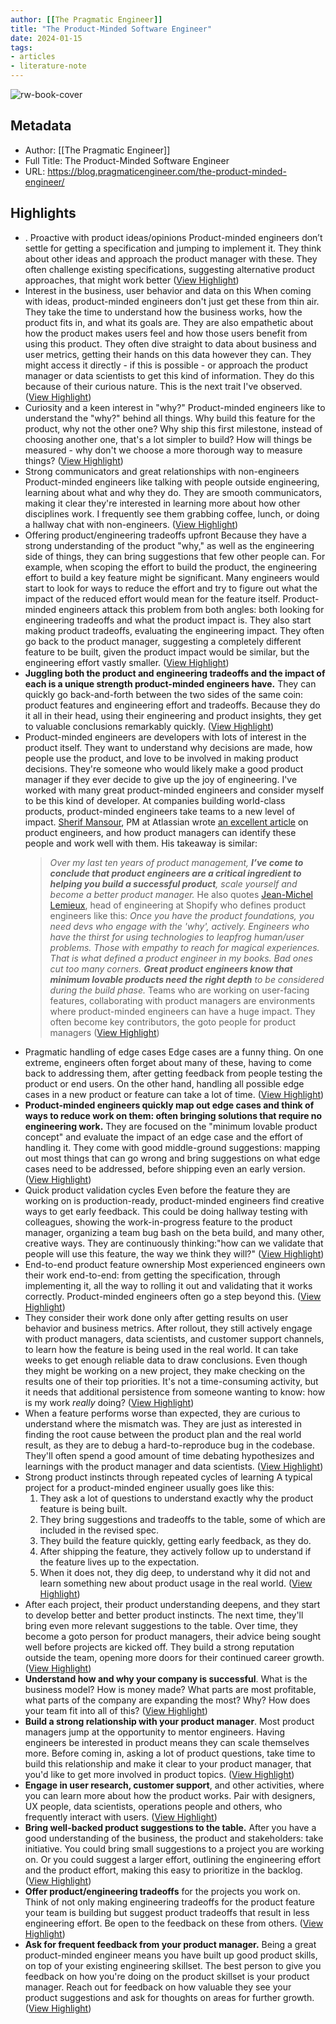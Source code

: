 ```yaml
---
author: [[The Pragmatic Engineer]]
title: "The Product-Minded Software Engineer"
date: 2024-01-15
tags: 
- articles
- literature-note
---
```

![rw-book-cover](https://blog.pragmaticengineer.com/content/images/2019/09/william-iven-gcsNOsPEXfs-unsplash.jpg)

## Metadata
- Author: [[The Pragmatic Engineer]]
- Full Title: The Product-Minded Software Engineer
- URL: https://blog.pragmaticengineer.com/the-product-minded-engineer/

## Highlights
- . Proactive with product ideas/opinions
  Product-minded engineers don’t settle for getting a specification and jumping to implement it. They think about other ideas and approach the product manager with these. They often challenge existing specifications, suggesting alternative product approaches, that might work better ([View Highlight](https://read.readwise.io/read/01hm4rt2k25q1vpmk8t8kecm9s))
- Interest in the business, user behavior and data on this
  When coming with ideas, product-minded engineers don't just get these from thin air. They take the time to understand how the business works, how the product fits in, and what its goals are. They are also empathetic about how the product makes users feel and how those users benefit from using this product. They often dive straight to data about business and user metrics, getting their hands on this data however they can. They might access it directly - if this is possible - or approach the product manager or data scientists to get this kind of information. They do this because of their curious nature. This is the next trait I've observed. ([View Highlight](https://read.readwise.io/read/01hm4rx8vrxrwdahxkmhf4s2dn))
- Curiosity and a keen interest in "why?"
  Product-minded engineers like to understand the "why?" behind all things. Why build this feature for the product, why not the other one? Why ship this first milestone, instead of choosing another one, that's a lot simpler to build? How will things be measured - why don't we choose a more thorough way to measure things? ([View Highlight](https://read.readwise.io/read/01hm4rxxxw46899kzpndj3fxxm))
- Strong communicators and great relationships with non-engineers
  Product-minded engineers like talking with people outside engineering, learning about what and why they do. They are smooth communicators, making it clear they're interested in learning more about how other disciplines work. I frequently see them grabbing coffee, lunch, or doing a hallway chat with non-engineers. ([View Highlight](https://read.readwise.io/read/01hm4s9g1cme3a0nb5bqarqv3j))
- Offering product/engineering tradeoffs upfront
  Because they have a strong understanding of the product "why," as well as the engineering side of things, they can bring suggestions that few other people can. For example, when scoping the effort to build the product, the engineering effort to build a key feature might be significant. Many engineers would start to look for ways to reduce the effort and try to figure out what the impact of the reduced effort would mean for the feature itself.
  Product-minded engineers attack this problem from both angles: both looking for engineering tradeoffs and what the product impact is. They also start making product tradeoffs, evaluating the engineering impact. They often go back to the product manager, suggesting a completely different feature to be built, given the product impact would be similar, but the engineering effort vastly smaller. ([View Highlight](https://read.readwise.io/read/01hm4sazhrst5d342hy7kawm6q))
- **Juggling both the product and engineering tradeoffs and the impact of each is a unique strength product-minded engineers have.** They can quickly go back-and-forth between the two sides of the same coin: product features and engineering effort and tradeoffs. Because they do it all in their head, using their engineering and product insights, they get to valuable conclusions remarkably quickly. ([View Highlight](https://read.readwise.io/read/01hm4sjtxwpzjp6wvg5hds8490))
- Product-minded engineers are developers with lots of interest in the product itself. They want to understand why decisions are made, how people use the product, and love to be involved in making product decisions. They're someone who would likely make a good product manager if they ever decide to give up the joy of engineering. I've worked with many great product-minded engineers and consider myself to be this kind of developer. At companies building world-class products, product-minded engineers take teams to a new level of impact.
  [Sherif Mansour](https://twitter.com/sherifmansour), PM at Atlassian wrote [an excellent article](https://medium.com/@sherifmansour/product-engineers-f424da766871) on product engineers, and how product managers can identify these people and work well with them. His takeaway is similar:
  > *Over my last ten years of product management, **I’ve come to conclude that product engineers are a critical ingredient to helping you build a successful product**, scale yourself and become a better product manager.*
  He also quotes [Jean-Michel Lemieux](https://twitter.com/jmwind), head of engineering at Shopify who defines product engineers like this:
  > *Once you have the product foundations, you need devs who engage with the 'why', actively. Engineers who have the thirst for using technologies to leapfrog human/user problems. Those with empathy to reach for magical experiences. That is what defined a product engineer in my books. Bad ones cut too many corners. **Great product engineers know that minimum lovable products need the right depth** to be considered during the build phase.*
  Teams who are working on user-facing features, collaborating with product managers are environments where product-minded engineers can have a huge impact. They often become key contributors, the goto people for product managers ([View Highlight](https://read.readwise.io/read/01hm4qyef6430nwrd0qan58t0z))
- Pragmatic handling of edge cases
  Edge cases are a funny thing. On one extreme, engineers often forget about many of these, having to come back to addressing them, after getting feedback from people testing the product or end users. On the other hand, handling all possible edge cases in a new product or feature can take a lot of time. ([View Highlight](https://read.readwise.io/read/01hm4sm236apr8q280rccz9pya))
- **Product-minded engineers quickly map out edge cases and think of ways to reduce work on them: often bringing solutions that require no engineering work.** They are focused on the "minimum lovable product concept" and evaluate the impact of an edge case and the effort of handling it. They come with good middle-ground suggestions: mapping out most things that can go wrong and bring suggestions on what edge cases need to be addressed, before shipping even an early version. ([View Highlight](https://read.readwise.io/read/01hm4sm4t1549nr4rh34xg5y64))
- Quick product validation cycles
  Even before the feature they are working on is production-ready, product-minded engineers find creative ways to get early feedback. This could be doing hallway testing with colleagues, showing the work-in-progress feature to the product manager, organizing a team bug bash on the beta build, and many other, creative ways. They are continuously thinking:"how can we validate that people will use this feature, the way we think they will?" ([View Highlight](https://read.readwise.io/read/01hm4swn9wq1ekqpsq7pb0y96w))
- End-to-end product feature ownership
  Most experienced engineers own their work end-to-end: from getting the specification, through implementing it, all the way to rolling it out and validating that it works correctly. Product-minded engineers often go a step beyond this. ([View Highlight](https://read.readwise.io/read/01hm4sxj6mbp3pnks6pzr5zwg9))
- They consider their work done only after getting results on user behavior and business metrics. After rollout, they still actively engage with product managers, data scientists, and customer support channels, to learn how the feature is being used in the real world. It can take weeks to get enough reliable data to draw conclusions. Even though they might be working on a new project, they make checking on the results one of their top priorities. It's not a time-consuming activity, but it needs that additional persistence from someone wanting to know: how is my work *really* doing? ([View Highlight](https://read.readwise.io/read/01hm4sxkrsdj72spxzg9mrccza))
- When a feature performs worse than expected, they are curious to understand where the mismatch was. They are just as interested in finding the root cause between the product plan and the real world result, as they are to debug a hard-to-reproduce bug in the codebase. They'll often spend a good amount of time debating hypothesizes and learnings with the product manager and data scientists. ([View Highlight](https://read.readwise.io/read/01hm4sxs4mwrwtmr5jgnxtztph))
- Strong product instincts through repeated cycles of learning
  A typical project for a product-minded engineer usually goes like this:
  1. They ask a lot of questions to understand exactly why the product feature is being built.
  2. They bring suggestions and tradeoffs to the table, some of which are included in the revised spec.
  3. They build the feature quickly, getting early feedback, as they do.
  4. After shipping the feature, they actively follow up to understand if the feature lives up to the expectation.
  5. When it does not, they dig deep, to understand why it did not and learn something new about product usage in the real world. ([View Highlight](https://read.readwise.io/read/01hm4sy610ab5drcqq57vtp6h5))
- After each project, their product understanding deepens, and they start to develop better and better product instincts. The next time, they'll bring even more relevant suggestions to the table. Over time, they become a goto person for product managers, their advice being sought well before projects are kicked off. They build a strong reputation outside the team, opening more doors for their continued career growth. ([View Highlight](https://read.readwise.io/read/01hm4sy8dc4knxtjd7a6ddbcga))
- **Understand how and why your company is successful**. What is the business model? How is money made? What parts are most profitable, what parts of the company are expanding the most? Why? How does your team fit into all of this? ([View Highlight](https://read.readwise.io/read/01hm4syv5zd2khd1f2ehs6f9mp))
- **Build a strong relationship with your product manager**. Most product managers jump at the opportunity to mentor engineers. Having engineers be interested in product means they can scale themselves more. Before coming in, asking a lot of product questions, take time to build this relationship and make it clear to your product manager, that you'd like to get more involved in product topics. ([View Highlight](https://read.readwise.io/read/01hm4sywx1eprvm6s7ncvk8cxp))
- **Engage in user research, customer support**, and other activities, where you can learn more about how the product works. Pair with designers, UX people, data scientists, operations people and others, who frequently interact with users. ([View Highlight](https://read.readwise.io/read/01hm4sz013d02z0b251cbrbwfb))
- **Bring well-backed product suggestions to the table.** After you have a good understanding of the business, the product and stakeholders: take initiative. You could bring small suggestions to a project you are working on. Or you could suggest a larger effort, outlining the engineering effort and the product effort, making this easy to prioritize in the backlog. ([View Highlight](https://read.readwise.io/read/01hm4t0t015yztytw78az91z27))
- **Offer product/engineering tradeoffs** for the projects you work on. Think of not only making engineering tradeoffs for the product feature your team is building but suggest product tradeoffs that result in less engineering effort. Be open to the feedback on these from others. ([View Highlight](https://read.readwise.io/read/01hm4t0ze3gzd7e8dhqra8j70q))
- **Ask for frequent feedback from your product manager.** Being a great product-minded engineer means you have built up good product skills, on top of your existing engineering skillset. The best person to give you feedback on how you're doing on the product skillset is your product manager. Reach out for feedback on how valuable they see your product suggestions and ask for thoughts on areas for further growth. ([View Highlight](https://read.readwise.io/read/01hm4t11tra9stecm5r61bmc32))
